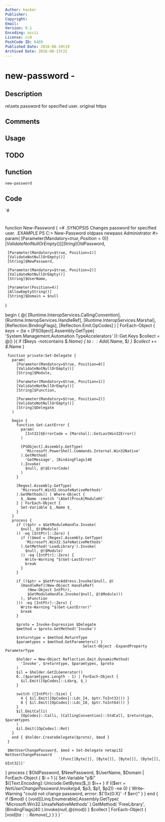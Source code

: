 ```yaml
---
Author: hacker
Publisher: 
Copyright: 
Email: 
Version: 0.1
Encoding: ascii
License: cc0
PoshCode ID: 6469
Published Date: 2016-08-10t19
Archived Date: 2016-08-13t22
---
```


# new-password - 

## Description

re\sets password for specified user. original https

## Comments



## Usage



## TODO



## function

`new-password`

## Code

`#
 #
 function New-Password {
   <#
     .SYNOPSIS
         Changes password for specified user.
     .EXAMPLE
         PS C:\> New-Password oldpass newpass Administrator
   #>
   param(
     [Parameter(Mandatory=$true, Position=0)]
     [ValidateNotNullOrEmpty()]
     [String]$OldPassword,
     
     [Parameter(Mandatory=$true, Position=1)]
     [ValidateNotNullOrEmpty()]
     [String]$NewPassword,
     
     [Parameter(Mandatory=$true, Position=2)]
     [ValidateNotNullOrEmpty()]
     [String]$UserName,
     
     [Parameter(Position=4)]
     [AllowEmptyString()]
     [String]$Domain = $null
   )
   
   begin {
     @(
       [Runtime.InteropServices.CallingConvention],
       [Runtime.InteropServices.HandleRef],
       [Runtime.InteropServices.Marshal],
       [Reflection.BindingFlags],
       [Reflection.Emit.OpCodes]
     ) | ForEach-Object {
       $keys = ($ta = [PSObject].Assembly.GetType(
         'System.Management.Automation.TypeAccelerators'
       ))::Get.Keys
       $collect = @()
     }{
       if ($keys -notcontains $_.Name) {
         $ta::Add($_.Name, $_)
       }
       $collect += $_.Name
     }
     
     function private:Set-Delegate {
       param(
         [Parameter(Mandatory=$true, Position=0)]
         [ValidateNotNullOrEmpty()]
         [String]$Module,
         
         [Parameter(Mandatory=$true, Position=1)]
         [ValidateNotNullOrEmpty()]
         [String]$Function,
         
         [Parameter(Mandatory=$true, Position=2)]
         [ValidateNotNullOrEmpty()]
         [String]$Delegate
       )
       
       begin {
         function Get-LastError {
           param(
             [Int32]$ErrorCode = [Marshal]::GetLastWin32Error()
           )
           
           [PSObject].Assembly.GetType(
             'Microsoft.PowerShell.Commands.Internal.Win32Native'
           ).GetMethod(
             'GetMessage', [BindingFlags]40
           ).Invoke(
             $null, @($ErrorCode)
           )
         }
         
         [Regex].Assembly.GetType(
           'Microsoft.Win32.UnsafeNativeMethods'
         ).GetMethods() | Where-Object {
           $_.Name -cmatch '\AGet(ProcA|ModuleH)'
         } | ForEach-Object {
           Set-Variable $_.Name $_
         }
       }
       process {
         if (($ptr = $GetModuleHandle.Invoke(
           $null, @($Module)
         )) -eq [IntPtr]::Zero) {
           if (($mod = [Regex].Assembly.GetType(
             'Microsoft.Win32.SafeNativeMethods'
           ).GetMethod('LoadLibrary').Invoke(
             $null, @($Module)
           )) -eq [IntPtr]::Zero) {
             Write-Warning "$(Get-LastError)"
             break
           }
         }
         
         if (($ptr = $GetProcAddress.Invoke($null, @(
           [HandleRef](New-Object HandleRef(
              (New-Object IntPtr),
              $GetModuleHandle.Invoke($null, @($Module)))
           ), $Function
         ))) -eq [IntPtr]::Zero) {
           Write-Warning "$(Get-LastError)"
           break
         }
         
         $proto = Invoke-Expression $Delegate
         $method = $proto.GetMethod('Invoke')
         
         $returntype = $method.ReturnType
         $paramtypes = $method.GetParameters() |
                                       Select-Object -ExpandProperty ParameterType
         
         $holder = New-Object Reflection.Emit.DynamicMethod(
           'Invoke', $returntype, $paramtypes, $proto
         )
         $il = $holder.GetILGenerator()
         0..($paramtypes.Length - 1) | ForEach-Object {
           $il.Emit([OpCodes]::Ldarg, $_)
         }
         
         switch ([IntPtr]::Size) {
           4 { $il.Emit([OpCodes]::Ldc_I4, $ptr.ToInt32()) }
           8 { $il.Emit([OpCodes]::Ldc_I8, $ptr.ToInt64()) }
         }
         $il.EmitCalli(
           [OpCodes]::Calli, [CallingConvention]::StdCall, $returntype, $paramtypes
         )
         $il.Emit([OpCodes]::Ret)
       }
       end { $holder.CreateDelegate($proto), $mod }
     }
     
     $NetUserChangePassword, $mod = Set-Delegate netapi32 NetUserChangePassword `
                            '[Func[[Byte[]], [Byte[]], [Byte[]], [Byte[]], UInt32]]'
   }
   process {
     $OldPassword, $NewPassword, $UserName, $Domain | ForEach-Object { $i = 1 }{
       Set-Variable "p$i" $([Text.Encoding]::Unicode.GetBytes($_))
       $i++
     }
     if (($err = $NetUserChangePassword.Invoke($p4, $p3, $p1, $p2)) -ne 0) {
       Write-Warning "could not change password, errror: $('0x{0:X}' -f $err)"
     }
   }
   end {
     if ($mod) {
       [void][Linq.Enumerable].Assembly.GetType(
         'Microsoft.Win32.UnsafeNativeMethods'
       ).GetMethod(
         'FreeLibrary', [BindingFlags]40
       ).Invoke($null, @($mod))
     }
     $collect | ForEach-Object { [void]$ta::Remove($_) }
   }
 }
`

